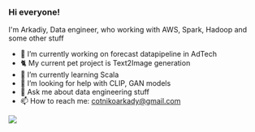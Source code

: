 ### Hi everyone!

<!--
**Poehavshi/Poehavshi** is a ✨ _special_ ✨ repository because its `README.md` (this file) appears on your GitHub profile.

Here are some ideas to get you started:

- 🔭 I’m currently working datapipeline on forecast engine in AdTech
- 🌱 I’m currently learning ...
- 👯 I’m looking to collaborate on ...
- 🤔 I’m looking for help with ...
- 💬 Ask me about ...
- 📫 How to reach me: ...
- 😄 Pronouns: ...
- ⚡ Fun fact: ...
-->

I'm Arkadiy, Data engineer, who working with AWS, Spark, Hadoop and some other stuff

- 🔭 I’m currently working on forecast datapipeline in AdTech
- 🐈 My current pet project is Text2Image generation
- 🌱 I’m currently learning Scala
- 🤔 I’m looking for help with CLIP, GAN models 
- 💬 Ask me about data engineering stuff
- 📫 How to reach me: cotnikoarkady@gmail.com

![](https://komarev.com/ghpvc/?username=Poehavshi)
